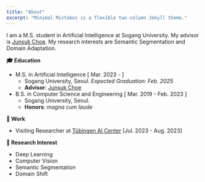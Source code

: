 ```yaml
---
title: "About"
excerpt: "Minimal Mistakes is a flexible two-column Jekyll theme."
---
```


I am a M.S. student in Artificial Intelligence at Sogang University. My advisor is [Junsuk Choe](https://sites.google.com/site/junsukchoe/). My research interests are Semantic Segmentation and Domain Adaptation.


**🎓 Education**

  - M.S. in Artificial Intelligence [ Mar. 2023 -  ]
    - Sogang University, Seoul. *Expected Graduation: Feb. 2025*
    - **Advisor**: [Junsuk Choe](https://sites.google.com/site/junsukchoe/)
  - B.S. in Computer Science and Engineering [ Mar. 2019 - Feb. 2023 ]
    - Sogang University, Seoul.
    - **Honors**: *magna cum laude*

**📝 Work**
  - Visiting Researcher at [Tübingen AI Center](https://tuebingen.ai/) [Jul. 2023 - Aug. 2023]

**📗 Research Interest**

  - Deep Learning
  - Computer Vision
  - Semantic Segmentation
  - Domain Shift
